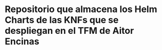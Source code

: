 # Repositorio que almacena los Helm Charts de las KNFs que se despliegan en el TFM de Aitor Encinas
